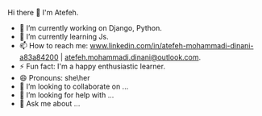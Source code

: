 Hi there 👋 I'm Atefeh.

- 🔭 I’m currently working on Django, Python.
- 🌱 I’m currently learning Js.
- 📫 How to reach me: www.linkedin.com/in/atefeh-mohammadi-dinani-a83a84200 | atefeh.mohammadi.dinani@outlook.com.
- ⚡ Fun fact: I'm a happy enthusiastic learner.
- 😄 Pronouns: she\her
- 👯 I’m looking to collaborate on ...
- 🤔 I’m looking for help with ...
- 💬 Ask me about ...
